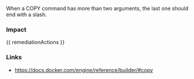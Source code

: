 
When a COPY command has more than two arguments, the last one should end with a slash.

### Impact
<!-- Add Impact here -->

<!-- DO NOT CHANGE -->
{{ remediationActions }}

### Links
- https://docs.docker.com/engine/reference/builder/#copy


